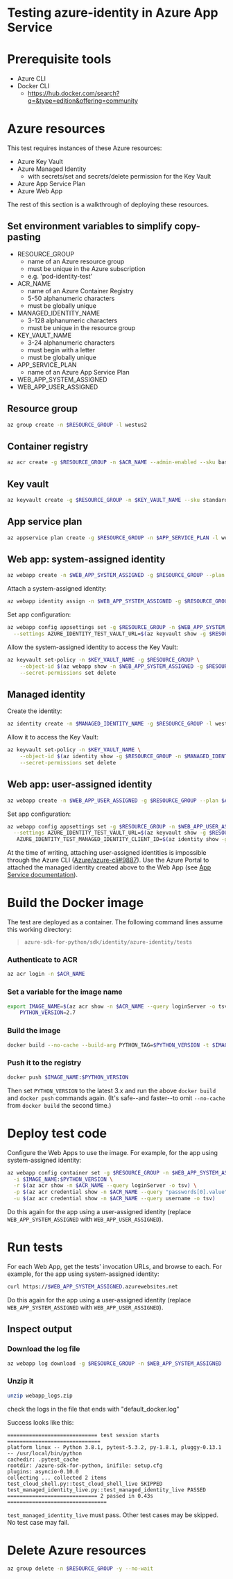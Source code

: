 # Testing azure-identity in Azure App Service

# Prerequisite tools
- Azure CLI
- Docker CLI
  - https://hub.docker.com/search?q=&type=edition&offering=community

# Azure resources
This test requires instances of these Azure resources:
- Azure Key Vault
- Azure Managed Identity
  - with secrets/set and secrets/delete permission for the Key Vault
- Azure App Service Plan
- Azure Web App

The rest of this section is a walkthrough of deploying these resources.

## Set environment variables to simplify copy-pasting
- RESOURCE_GROUP
  - name of an Azure resource group
  - must be unique in the Azure subscription
  - e.g. 'pod-identity-test'
- ACR_NAME
  - name of an Azure Container Registry
  - 5-50 alphanumeric characters
  - must be globally unique
- MANAGED_IDENTITY_NAME
  - 3-128 alphanumeric characters
  - must be unique in the resource group
- KEY_VAULT_NAME
  - 3-24 alphanumeric characters
  - must begin with a letter
  - must be globally unique
- APP_SERVICE_PLAN
  - name of an Azure App Service Plan
- WEB_APP_SYSTEM_ASSIGNED
- WEB_APP_USER_ASSIGNED

## Resource group
```sh
az group create -n $RESOURCE_GROUP -l westus2
```

## Container registry
```sh
az acr create -g $RESOURCE_GROUP -n $ACR_NAME --admin-enabled --sku basic
```

## Key vault
```sh
az keyvault create -g $RESOURCE_GROUP -n $KEY_VAULT_NAME --sku standard
```

## App service plan
```sh
az appservice plan create -g $RESOURCE_GROUP -n $APP_SERVICE_PLAN -l westus2 --sku B1 --is-linux
```

## Web app: system-assigned identity
```sh
az webapp create -n $WEB_APP_SYSTEM_ASSIGNED -g $RESOURCE_GROUP --plan $APP_SERVICE_PLAN --runtime "python|3.6"
```

Attach a system-assigned identity:
```sh
az webapp identity assign -n $WEB_APP_SYSTEM_ASSIGNED -g $RESOURCE_GROUP
```

Set app configuration:
```sh
az webapp config appsettings set -g $RESOURCE_GROUP -n $WEB_APP_SYSTEM_ASSIGNED \
  --settings AZURE_IDENTITY_TEST_VAULT_URL=$(az keyvault show -g $RESOURCE_GROUP -n $KEY_VAULT_NAME --query properties.vaultUri -o tsv)
```

Allow the system-assigned identity to access the Key Vault:
```sh
az keyvault set-policy -n $KEY_VAULT_NAME -g $RESOURCE_GROUP \
    --object-id $(az webapp show -n $WEB_APP_SYSTEM_ASSIGNED -g $RESOURCE_GROUP --query identity.principalId -o tsv) \
    --secret-permissions set delete
```

## Managed identity
Create the identity:
```sh
az identity create -n $MANAGED_IDENTITY_NAME -g $RESOURCE_GROUP -l westus2
```

Allow it to access the Key Vault:
```sh
az keyvault set-policy -n $KEY_VAULT_NAME \
    --object-id $(az identity show -g $RESOURCE_GROUP -n $MANAGED_IDENTITY_NAME --query principalId -o tsv) \
    --secret-permissions set delete
```

## Web app: user-assigned identity
```sh
az webapp create -n $WEB_APP_USER_ASSIGNED -g $RESOURCE_GROUP --plan $APP_SERVICE_PLAN --runtime "python|3.6"
```

Set app configuration:
```sh
az webapp config appsettings set -g $RESOURCE_GROUP -n $WEB_APP_USER_ASSIGNED \
  --settings AZURE_IDENTITY_TEST_VAULT_URL=$(az keyvault show -g $RESOURCE_GROUP -n $KEY_VAULT_NAME --query properties.vaultUri -o tsv) \
   AZURE_IDENTITY_TEST_MANAGED_IDENTITY_CLIENT_ID=$(az identity show -g $RESOURCE_GROUP -n $MANAGED_IDENTITY_NAME -o tsv --query clientId)
```

At the time of writing, attaching user-assigned identities is impossible through the Azure CLI
([Azure/azure-cli#9887](https://github.com/Azure/azure-cli/issues/9887)).
Use the Azure Portal to attached the managed identity created above to the Web App (see
[App Service documentation](https://docs.microsoft.com/en-us/azure/app-service/overview-managed-identity?tabs=dotnet#adding-a-user-assigned-identity)).

# Build the Docker image
The test are deployed as a container. The following command lines assume this working directory:
> `azure-sdk-for-python/sdk/identity/azure-identity/tests`

### Authenticate to ACR
```sh
az acr login -n $ACR_NAME
```

### Set a variable for the image name
```sh
export IMAGE_NAME=$(az acr show -n $ACR_NAME --query loginServer -o tsv)/webapp-managed-id-test \
    PYTHON_VERSION=2.7
```

### Build the image
```sh
docker build --no-cache --build-arg PYTHON_TAG=$PYTHON_VERSION -t $IMAGE_NAME:$PYTHON_VERSION ./managed-identity-live
```

### Push it to the registry
```sh
docker push $IMAGE_NAME:$PYTHON_VERSION
```

Then set `PYTHON_VERSION` to the latest 3.x and run the above `docker build`
and `docker push` commands again. (It's safe--and faster--to omit
`--no-cache` from `docker build` the second time.)

# Deploy test code
Configure the Web Apps to use the image. For example, for the app using system-assigned identity:
```sh
az webapp config container set -g $RESOURCE_GROUP -n $WEB_APP_SYSTEM_ASSIGNED \
  -i $IMAGE_NAME:$PYTHON_VERSION \
  -r $(az acr show -n $ACR_NAME --query loginServer -o tsv) \
  -p $(az acr credential show -n $ACR_NAME --query "passwords[0].value" -o tsv) \
  -u $(az acr credential show -n $ACR_NAME --query username -o tsv)
```
Do this again for the app using a user-assigned identity (replace `WEB_APP_SYSTEM_ASSIGNED` with `WEB_APP_USER_ASSIGNED`).

# Run tests
For each Web App, get the tests' invocation URLs, and browse to each. For example, for the app using system-assigned identity:
```sh
curl https://$WEB_APP_SYSTEM_ASSIGNED.azurewebsites.net
```
Do this again for the app using a user-assigned identity (replace `WEB_APP_SYSTEM_ASSIGNED` with `WEB_APP_USER_ASSIGNED`).

## Inspect output

### Download the log file
```sh
az webapp log download -g $RESOURCE_GROUP -n $WEB_APP_SYSTEM_ASSIGNED
```

### Unzip it
```sh
unzip webapp_logs.zip
```

check the logs in the file that ends with "default_docker.log"

Success looks like this:
```
============================= test session starts ==============================
platform linux -- Python 3.8.1, pytest-5.3.2, py-1.8.1, pluggy-0.13.1 -- /usr/local/bin/python
cachedir: .pytest_cache
rootdir: /azure-sdk-for-python, inifile: setup.cfg
plugins: asyncio-0.10.0
collecting ... collected 2 items
test_cloud_shell.py::test_cloud_shell_live SKIPPED
test_managed_identity_live.py::test_managed_identity_live PASSED
============================= 2 passed in 0.43s ================================
```
`test_managed_identity_live` must pass. Other test cases may be skipped. No test case may fail.

# Delete Azure resources
```sh
az group delete -n $RESOURCE_GROUP -y --no-wait
```